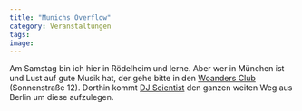```yaml
---
title: "Munichs Overflow"
category: Veranstaltungen
tags: 
image: 
---
```


Am Samstag bin ich hier in Rödelheim und lerne. Aber wer in München ist und Lust auf gute Musik hat, der gehe bitte in den [Woanders Club](http://www.woanders-club.de/) (Sonnenstraße 12). Dorthin kommt [DJ Scientist](http://www.myspace.com/djscientist) den ganzen weiten Weg aus Berlin um diese aufzulegen.